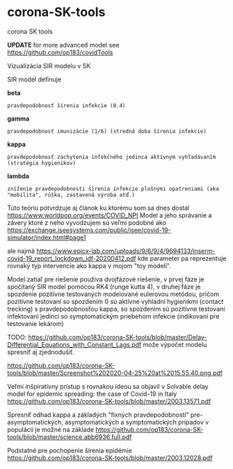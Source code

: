# corona-SK-tools
corona SK tools

<B>UPDATE</B> for more advanced model see https://github.com/op183/covidTools

Vizualizácia SIR modelu v SK

SIR model definuje

  <B>beta</B>
  
    pravdepodobnosť šírenia infekcie (0.4)

  <B>gamma</B>
  
    pravdepodobnosť imunizácie (1/6) (stredná doba šírenia infekcie)
    
  <B>kappa</B>
  
    pravdepodobnosť zachytenia infekčného jedinca aktívnym vyhľadávaním (stratégia hygienikov)
    
   <B>lambda</B>
   
    zníženie pravdepodobnosti šírenia infekcie plošnými opatreniami (aka "mobilita", rúška, zastavená výroba atď.)
    


Túto teóriu potvrdzuje aj článok ku ktorému som sa dnes dostal https://www.worldpop.org/events/COVID_NPI
Model a jeho správanie a závery ktoré z neho vyvodzujem sú veľmi podobné ako https://exchange.iseesystems.com/public/isee/covid-19-simulator/index.html#page1

ale najmä https://www.epicx-lab.com/uploads/9/6/9/4/9694133/inserm-covid-19_report_lockdown_idf-20200412.pdf kde parameter pa reprezentuje rovnaký typ intervencie ako kappa v mojom "toy modeli".

Model zatiaľ pre riešenie používa dvojfázové riešenie, v prvej fáze je spočítaný SIR model pomocou RK4 (runge kutta 4), v druhej fáze je spozdenie pozitívne testovaných modelované eulerovou metódou, pričom pozitívne testovaní so spozdením 0 sú aktívne vyhladní hygienikmi (contact trecking) s pravdepodobnosťou kappa, so spozdením sú pozitívne testovaní infektovaní jedinci so symptomatickým priebehom infekcie (indikovaní pre testovanie lekárom)

TODO: https://github.com/op183/corona-SK-tools/blob/master/Delay-Differential_Equations_with_Constant_Lags.pdf može výpočet modelu spresniť aj zjednodušiť.

https://github.com/op183/corona-SK-tools/blob/master/Screenshot%202020-04-25%20at%2015.55.40.png.pdf

Veľmi inšpiratívny prístup s rovnakou ídeou sa objavil v Solvable delay model for epidemic spreading: the case of Covid-19 in Italy https://github.com/op183/corona-SK-tools/blob/master/2003.13571.pdf

Spresniť odhad kappa a základých "fixných pravdepodobností" pre-asymptomatických, asymptomatických a symptomatických prípadov v populácii je možné na základe https://github.com/op183/corona-SK-tools/blob/master/science.abb6936.full.pdf

Podstatné pre pochopenie šírenia epidémie https://github.com/op183/corona-SK-tools/blob/master/2003.12028.pdf
